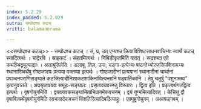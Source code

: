 ```yaml
---
index: 5.2.29
index_padded: 5.2.029
sutra: सम्प्रोदश्च कटच्
vritti: balamanorama

---
```

<<सम्प्रोदश्च कटच्>> - सम्प्रोदश्च कटच् । सं, प्र, उत् एभ्यश्च क्रियाविशिष्टसाधनवाचिभ्यः स्वार्थे कटच् स्यादित्यर्थः । चाद्वेरपि । सङ्कटं । संहतमित्यर्थः । निबिडीकृतमिति यावत् । रूढशब्दा एते कथञ्चिद्व्युत्पाद्याः । अलाबूतिलेति । अलाबू, तिल, उमा, भङ्गा-इत्येभ्यः षष्ठन्तेभ्योरजसिपशिनामभ्यः स्थानादिष्वर्थेषु गोष्ठजादयः प्रत्यया वक्तव्या इत्यर्थः । गोष्ठजादीनां प्रत्ययानां स्थानादीनां चार्थानां प्रपञ्चनपराणिसङ्घाते कटजि॑त्यादीनिशाकटशाकिना॑वित्यन्तानि षड्वार्तिकानि । तेषु चतुर्षु "पशुनामब्य" इत्यनुवत्र्तते । अप्रसृतावयवः समूहः-सङ्घातः ।प्रसृतावयवस्स्तु विस्तारः । द्वित्व इति । प्रकृत्यर्थगतद्वित्व इत्यर्थः । वृषगोयुगमिति । द्व्यवयवकसङ्घामिताभिप्रायमेकवचनम् । द्वयं युग्ममित्यादिवत् । केचित्तु द्वौ वृषावित्यर्थेवृषगोयुग॑मिति स्वभावादेकवचनं विंशतिरित्यादिवदित्याहुः । एवमुष्ट्रगोयुगम् । अआषङ्गवम् । 